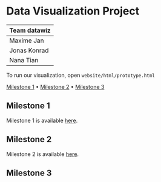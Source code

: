 # Data Visualization Project

| Team datawiz |
| -------------- |
| Maxime Jan |
| Jonas Konrad |
| Nana Tian |

To run our visualization, open `website/html/prototype.html`

[Milestone 1](#milestone-1) • [Milestone 2](#milestone-2) • [Milestone 3](#milestone-3)

## Milestone 1

Milestone 1 is available [here](milestone_1.md).

## Milestone 2

Milestone 2 is available [here](milestone_2.md).

## Milestone 3
